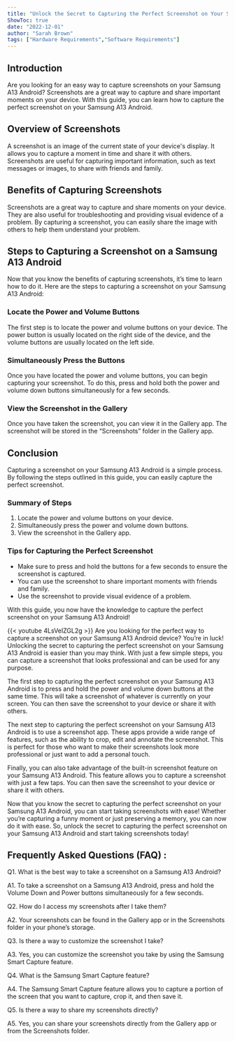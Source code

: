 ```yaml
---
title: "Unlock the Secret to Capturing the Perfect Screenshot on Your Samsung A13 Android!"
ShowToc: true 
date: "2022-12-01"
author: "Sarah Brown" 
tags: ["Hardware Requirements","Software Requirements"]
---
```

## Introduction

Are you looking for an easy way to capture screenshots on your Samsung A13 Android? Screenshots are a great way to capture and share important moments on your device. With this guide, you can learn how to capture the perfect screenshot on your Samsung A13 Android. 

## Overview of Screenshots

A screenshot is an image of the current state of your device's display. It allows you to capture a moment in time and share it with others. Screenshots are useful for capturing important information, such as text messages or images, to share with friends and family. 

## Benefits of Capturing Screenshots

Screenshots are a great way to capture and share moments on your device. They are also useful for troubleshooting and providing visual evidence of a problem. By capturing a screenshot, you can easily share the image with others to help them understand your problem. 

## Steps to Capturing a Screenshot on a Samsung A13 Android

Now that you know the benefits of capturing screenshots, it’s time to learn how to do it. Here are the steps to capturing a screenshot on your Samsung A13 Android: 

### Locate the Power and Volume Buttons

The first step is to locate the power and volume buttons on your device. The power button is usually located on the right side of the device, and the volume buttons are usually located on the left side. 

### Simultaneously Press the Buttons

Once you have located the power and volume buttons, you can begin capturing your screenshot. To do this, press and hold both the power and volume down buttons simultaneously for a few seconds. 

### View the Screenshot in the Gallery

Once you have taken the screenshot, you can view it in the Gallery app. The screenshot will be stored in the “Screenshots” folder in the Gallery app. 

## Conclusion

Capturing a screenshot on your Samsung A13 Android is a simple process. By following the steps outlined in this guide, you can easily capture the perfect screenshot. 

### Summary of Steps

1. Locate the power and volume buttons on your device. 
2. Simultaneously press the power and volume down buttons. 
3. View the screenshot in the Gallery app. 

### Tips for Capturing the Perfect Screenshot

- Make sure to press and hold the buttons for a few seconds to ensure the screenshot is captured. 
- You can use the screenshot to share important moments with friends and family. 
- Use the screenshot to provide visual evidence of a problem. 

With this guide, you now have the knowledge to capture the perfect screenshot on your Samsung A13 Android!

{{< youtube 4LsVeIZGL2g >}} 
Are you looking for the perfect way to capture a screenshot on your Samsung A13 Android device? You’re in luck! Unlocking the secret to capturing the perfect screenshot on your Samsung A13 Android is easier than you may think. With just a few simple steps, you can capture a screenshot that looks professional and can be used for any purpose.

The first step to capturing the perfect screenshot on your Samsung A13 Android is to press and hold the power and volume down buttons at the same time. This will take a screenshot of whatever is currently on your screen. You can then save the screenshot to your device or share it with others.

The next step to capturing the perfect screenshot on your Samsung A13 Android is to use a screenshot app. These apps provide a wide range of features, such as the ability to crop, edit and annotate the screenshot. This is perfect for those who want to make their screenshots look more professional or just want to add a personal touch.

Finally, you can also take advantage of the built-in screenshot feature on your Samsung A13 Android. This feature allows you to capture a screenshot with just a few taps. You can then save the screenshot to your device or share it with others.

Now that you know the secret to capturing the perfect screenshot on your Samsung A13 Android, you can start taking screenshots with ease! Whether you’re capturing a funny moment or just preserving a memory, you can now do it with ease. So, unlock the secret to capturing the perfect screenshot on your Samsung A13 Android and start taking screenshots today!

## Frequently Asked Questions (FAQ) :
Q1. What is the best way to take a screenshot on a Samsung A13 Android? 

A1. To take a screenshot on a Samsung A13 Android, press and hold the Volume Down and Power buttons simultaneously for a few seconds.

Q2. How do I access my screenshots after I take them? 

A2. Your screenshots can be found in the Gallery app or in the Screenshots folder in your phone’s storage.

Q3. Is there a way to customize the screenshot I take?

A3. Yes, you can customize the screenshot you take by using the Samsung Smart Capture feature.

Q4. What is the Samsung Smart Capture feature?

A4. The Samsung Smart Capture feature allows you to capture a portion of the screen that you want to capture, crop it, and then save it.

Q5. Is there a way to share my screenshots directly?

A5. Yes, you can share your screenshots directly from the Gallery app or from the Screenshots folder.



